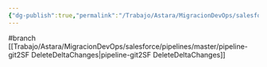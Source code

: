 ```yaml
---
{"dg-publish":true,"permalink":"/Trabajo/Astara/MigracionDevOps/salesforce/projects/Project/Driber/CleanDeltaChanges_develop_pr/"}
---
```



#branch 
[[Trabajo/Astara/MigracionDevOps/salesforce/pipelines/master/pipeline-git2SF DeleteDeltaChanges\|pipeline-git2SF DeleteDeltaChanges]]